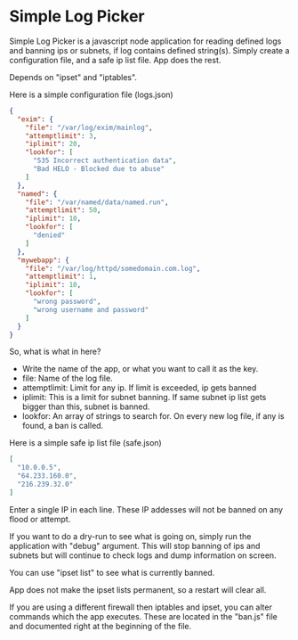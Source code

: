 # Simple Log Picker

Simple Log Picker is a javascript node application for reading defined logs and banning ips or subnets, if log contains defined string(s). Simply create a configuration file, and a safe ip list file. App does the rest.

Depends on "ipset" and "iptables".

Here is a simple configuration file (logs.json)
```json
{
  "exim": {
    "file": "/var/log/exim/mainlog",
    "attemptlimit": 3,
    "iplimit": 20,
    "lookfor": [
      "535 Incorrect authentication data",
      "Bad HELO - Blocked due to abuse"
    ]
  },
  "named": {
    "file": "/var/named/data/named.run",
    "attemptlimit": 50,
    "iplimit": 10,
    "lookfor": [
      "denied"
    ]
  },
  "mywebapp": {
    "file": "/var/log/httpd/somedomain.com.log",
    "attemptlimit": 1,
    "iplimit": 10,
    "lookfor": [
      "wrong password",
      "wrong username and password"
    ]
  }
}
```
So, what is what in here?

* Write the name of the app, or what you want to call it as the key.
* file: Name of the log file.
* attemptlimit: Limit for any ip. If limit is exceeded, ip gets banned
* iplimit: This is a limit for subnet banning. If same subnet ip list gets bigger than this, subnet is banned.
* lookfor: An array of strings to search for. On every new log file, if any is found, a ban is called.

Here is a simple safe ip list file (safe.json)
```json
[
  "10.0.0.5",
  "64.233.160.0",
  "216.239.32.0"
]
```
Enter a single IP in each line. These IP addesses will not be banned on any flood or attempt.

If you want to do a dry-run to see what is going on, simply run the application with "debug" argument. This will stop banning of ips and subnets but will continue to check logs and dump information on screen.

You can use "ipset list" to see what is currently banned.

App does not make the ipset lists permanent, so a restart will clear all.

If you are using a different firewall then iptables and ipset, you can alter commands which the app executes. These are located in the "ban.js" file and documented right at the beginning of the file.
